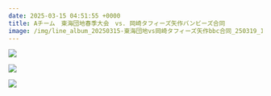 ```yaml
---
date: 2025-03-15 04:51:55 +0000
title: Aチーム　東海団地春季大会　vs. 岡崎タフィーズ矢作バンビーズ合同
image: /img/line_album_20250315-東海団地vs岡崎タフィーズ矢作bbc合同_250319_1.jpg
---
```

![](/img/line_album_20250315-東海団地vs岡崎タフィーズ矢作bbc合同_250319_2.jpg)

![](/img/line_album_20250315-東海団地vs岡崎タフィーズ矢作bbc合同_250319_3.jpg)

![](/img/line_album_20250315-東海団地vs岡崎タフィーズ矢作bbc合同_250319_4.jpg)
